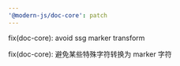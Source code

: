 ```yaml
---
'@modern-js/doc-core': patch
---
```


fix(doc-core): avoid ssg marker transform

fix(doc-core): 避免某些特殊字符转换为 marker 字符

